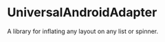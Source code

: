 UniversalAndroidAdapter
=======================

A library for inflating any layout on any list or spinner.
